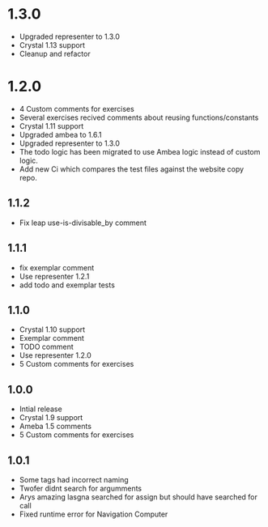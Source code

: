 # 1.3.0

- Upgraded representer to 1.3.0
- Crystal 1.13 support
- Cleanup and refactor

# 1.2.0

- 4 Custom comments for exercises
- Several exercises recived comments about reusing functions/constants
- Crystal 1.11 support
- Upgraded ambea to 1.6.1
- Upgraded representer to 1.3.0
- The todo logic has been migrated to use Ambea logic instead of custom logic.
- Add new Ci which compares the test files against the website copy repo.

## 1.1.2

- Fix leap use-is-divisable_by comment

## 1.1.1

- fix exemplar comment
- Use representer 1.2.1
- add todo and exemplar tests

## 1.1.0

- Crystal 1.10 support
- Exemplar comment
- TODO comment
- Use representer 1.2.0
- 5 Custom comments for exercises

## 1.0.0

- Intial release
- Crystal 1.9 support
- Ameba 1.5 comments
- 5 Custom comments for exercises

## 1.0.1

- Some tags had incorrect naming
- Twofer didnt search for argumments
- Arys amazing lasgna searched for assign but should have searched for call
- Fixed runtime error for Navigation Computer

